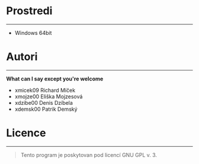 # Prostredi
-----------
* Windows 64bit


# Autori
-----------
**What can I say except you're welcome**
* xmicek09 Richard Míček
* xmojze00 Eliška Mojzesová
* xdzibe00 Denis Dzíbela
* xdemsk00 Patrik Demský


# Licence
-----------
> Tento program je poskytovan pod licencí GNU GPL v. 3.

